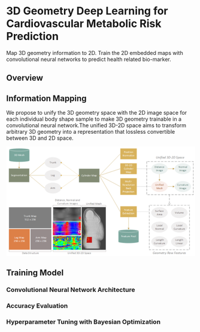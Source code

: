 # 3D Geometry Deep Learning for Cardiovascular Metabolic Risk Prediction
Map 3D geometry information to 2D. Train the 2D embedded maps with convolutional neural networks to predict health related bio-marker.  

## Overview

## Information Mapping
We propose to unify the 3D geometry space with the 2D image space for each individual body shape sample to make 3D geometry trainable in a convolutional neural network.The unified 3D-2D space aims to transform arbitrary 3D geometry into a representation that lossless convertible between 3D and 2D space. 

<p align="center">
<img width="600" src= demo/3D_Shape_Embedding.png>
</p>

## Training Model
### Convolutional Neural Network Architecture

### Accuracy Evaluation

### Hyperparameter Tuning with Bayesian Optimization



